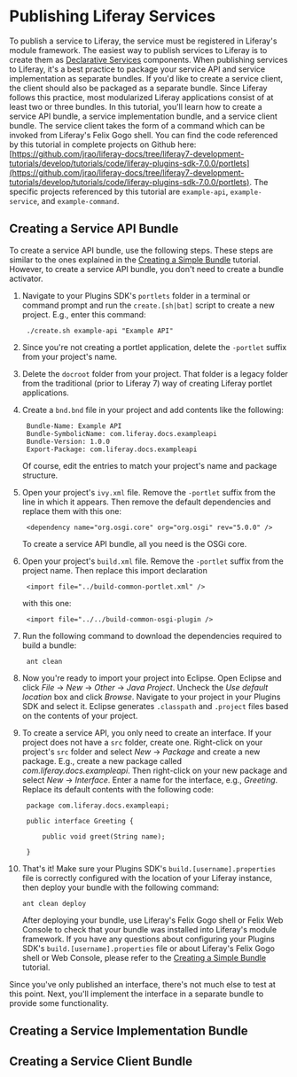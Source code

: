 # Publishing Liferay Services

To publish a service to Liferay, the service must be registered in Liferay's
module framework. The easiest way to publish services to Liferay is to create
them as [Declarative Services](http://wiki.osgi.org/wiki/Declarative_Services)
components. When publishing services to Liferay, it's a best practice to package
your service API and service implementation as separate bundles. If you'd like
to create a service client, the client should also be packaged as a separate
bundle. Since Liferay follows this practice, most modularized Liferay
applications consist of at least two or three bundles. In this tutorial, you'll
learn how to create a service API bundle, a service implementation bundle, and a
service client bundle. The service client takes the form of a command which can
be invoked from Liferay's Felix Gogo shell. You can find the code referenced by
this tutorial in complete projects on Github here:
[https://github.com/jrao/liferay-docs/tree/liferay7-development-tutorials/develop/tutorials/code/liferay-plugins-sdk-7.0.0/portlets](https://github.com/jrao/liferay-docs/tree/liferay7-development-tutorials/develop/tutorials/code/liferay-plugins-sdk-7.0.0/portlets). The specific projects referenced by this tutorial are `example-api`, `example-service`, and `example-command`.

## Creating a Service API Bundle

To create a service API bundle, use the following steps. These steps are similar
to the ones explained in the [Creating a Simple Bundle]() tutorial. However, to
create a service API bundle, you don't need to create a bundle activator. 

1. Navigate to your Plugins SDK's `portlets` folder in a terminal or command
   prompt and run the `create.[sh|bat]` script to create a new project. E.g.,
   enter this command:

        ./create.sh example-api "Example API"

2. Since you're not creating a portlet application, delete the `-portlet` suffix
   from your project's name.

3. Delete the `docroot` folder from your project. That folder is a legacy folder
   from the traditional (prior to Liferay 7) way of creating Liferay portlet
   applications.

4. Create a `bnd.bnd` file in your project and add contents like the following:

        Bundle-Name: Example API
        Bundle-SymbolicName: com.liferay.docs.exampleapi
        Bundle-Version: 1.0.0
        Export-Package: com.liferay.docs.exampleapi

    Of course, edit the entries to match your project's name and package
    structure.

5. Open your project's `ivy.xml` file. Remove the `-portlet` suffix from the
   line in which it appears. Then remove the default dependencies and replace
   them with this one:

        <dependency name="org.osgi.core" org="org.osgi" rev="5.0.0" />

    To create a service API bundle, all you need is the OSGi core.

6. Open your project's `build.xml` file. Remove the `-portlet` suffix from the
   project name. Then replace this import declaration

        <import file="../build-common-portlet.xml" />

    with this one:

        <import file="../../build-common-osgi-plugin />

7. Run the following command to download the dependencies required to build a
   bundle:

        ant clean

8. Now you're ready to import your project into Eclipse. Open Eclipse and click
   *File* &rarr; *New* &rarr; *Other* &rarr; *Java Project*. Uncheck the *Use
   default location* box and click *Browse*. Navigate to your project in your
   Plugins SDK and select it. Eclipse generates `.classpath` and `.project`
   files based on the contents of your project.

9. To create a service API, you only need to create an interface. If your
   project does not have a `src` folder, create one. Right-click on your
   project's `src` folder and select *New* &rarr; *Package* and create a new
   package. E.g., create a new package called *com.liferay.docs.exampleapi*.
   Then right-click on your new package and select *New* &rarr; *Interface*.
   Enter a name for the interface, e.g., *Greeting*. Replace its default
   contents with the following code:

        package com.liferay.docs.exampleapi;

        public interface Greeting {
                
            public void greet(String name);

        }

10. That's it! Make sure your Plugins SDK's `build.[username].properties` file
    is correctly configured with the location of your Liferay instance, then
    deploy your bundle with the following command:

        ant clean deploy

    After deploying your bundle, use Liferay's Felix Gogo shell or Felix Web
    Console to check that your bundle was installed into Liferay's module
    framework. If you have any questions about configuring your Plugins SDK's
    `build.[username].properties` file or about Liferay's Felix Gogo shell or
    Web Console, please refer to the [Creating a Simple Bundle]() tutorial.
    
Since you've only published an interface, there's not much else to test at this
point. Next, you'll implement the interface in a separate bundle to provide some
functionality.

## Creating a Service Implementation Bundle

## Creating a Service Client Bundle
